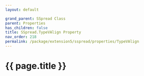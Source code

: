```yaml
---
layout: default

grand_parent: SSpread Class
parent: Properties
has_children: false
title: SSpread.TypeVAlign Property
nav_order: 218
permalink: /package/extension5/sspread/properties/TypeVAlign
---
```

# {{ page.title }}